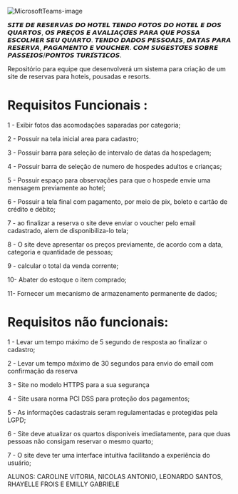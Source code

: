 ![MicrosoftTeams-image](https://github.com/itsCaarol/Hotel-Batutel/assets/132613486/e49c0321-1c18-4e02-9988-5ed62e4b1744)


𝙎𝙄𝙏𝙀 𝘿𝙀 𝙍𝙀𝙎𝙀𝙍𝙑𝘼𝙎 𝘿𝙊 𝙃𝙊𝙏𝙀𝙇 𝙏𝙀𝙉𝘿𝙊 𝙁𝙊𝙏𝙊𝙎 𝘿𝙊 𝙃𝙊𝙏𝙀𝙇 𝙀 𝘿𝙊𝙎 𝙌𝙐𝘼𝙍𝙏𝙊𝙎, 𝙊𝙎 𝙋𝙍𝙀𝘾̧𝙊𝙎 𝙀 𝘼𝙑𝘼𝙇𝙄𝘼𝘾̧𝙊̃𝙀𝙎 𝙋𝘼𝙍𝘼 𝙌𝙐𝙀 𝙋𝙊𝙎𝙎𝘼 𝙀𝙎𝘾𝙊𝙇𝙃𝙀𝙍 𝙎𝙀𝙐 𝙌𝙐𝘼𝙍𝙏𝙊. 𝙏𝙀𝙉𝘿𝙊 𝘿𝘼𝘿𝙊𝙎 𝙋𝙀𝙎𝙎𝙊𝘼𝙄𝙎, 𝘿𝘼𝙏𝘼𝙎 𝙋𝘼𝙍𝘼 𝙍𝙀𝙎𝙀𝙍𝙑𝘼, 𝙋𝘼𝙂𝘼𝙈𝙀𝙉𝙏𝙊 𝙀 𝙑𝙊𝙐𝘾𝙃𝙀𝙍. 𝘾𝙊𝙈 𝙎𝙐𝙂𝙀𝙎𝙏𝙊̃𝙀𝙎 𝙎𝙊𝘽𝙍𝙀 𝙋𝘼𝙎𝙎𝙀𝙄𝙊𝙎/𝙋𝙊𝙉𝙏𝙊𝙎 𝙏𝙐𝙍𝙄́𝙎𝙏𝙄𝘾𝙊𝙎.

Repositório para equipe que desenvolverá um sistema para criação de um site de reservas para hoteis, pousadas e resorts.

# Requisitos Funcionais :
1 - Exibir fotos das acomodações saparadas por categoria;

2 - Possuir na tela inicial area para cadastro;

3 - Possuir barra para seleção de intervalo de datas da hospedagem;

4 - Possuir barra de seleção de numero de hospedes adultos e crianças;

5 - Possuir espaço para observações para que o hospede envie uma mensagem previamente ao hotel;

6 - Possuir a tela final com pagamento, por meio de pix, boleto e cartão de crédito e débito;

7 - ao finalizar a reserva o site deve enviar o voucher pelo email cadastrado, alem de disponibiliza-lo tela;

8 - O site deve apresentar os preços previamente, de acordo com a data, categoria e quantidade de pessoas;

9 - calcular o total da venda corrente;

10- Abater do estoque o item comprado;

11- Fornecer um mecanismo de armazenamento permanente de dados;


# Requisitos não funcionais:

1 - Levar um tempo máximo de 5 segundo de resposta ao finalizar o cadastro;

2 - Levar um tempo máximo de 30 segundos para envio do email com confirmação da reserva

3 - Site no modelo HTTPS para a sua segurança

4 - Site usara norma PCI DSS para proteção dos pagamentos;

5 - As informações cadastrais seram regulamentadas e protegidas pela LGPD;

6 - Site deve atualizar os quartos disponiveis imediatamente, para que duas pessoas não consigam reservar o mesmo quarto;

7 - O site deve ter uma interface intuitiva facilitando a experiência do usuário;

ALUNOS: CAROLINE VITORIA, NICOLAS ANTONIO, LEONARDO SANTOS, RHAYELLE FROIS E EMILLY GABRIELE
